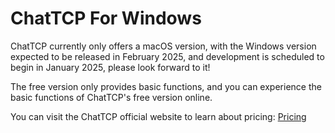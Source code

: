 # ChatTCP For Windows

ChatTCP currently only offers a macOS version, with the Windows version expected to be released in February 2025, and development is scheduled to begin in January 2025, please look forward to it!

The free version only provides basic functions, and you can experience the basic functions of ChatTCP's free version online.

You can visit the ChatTCP official website to learn about pricing: [Pricing](https://chattcp.com/pricing)
